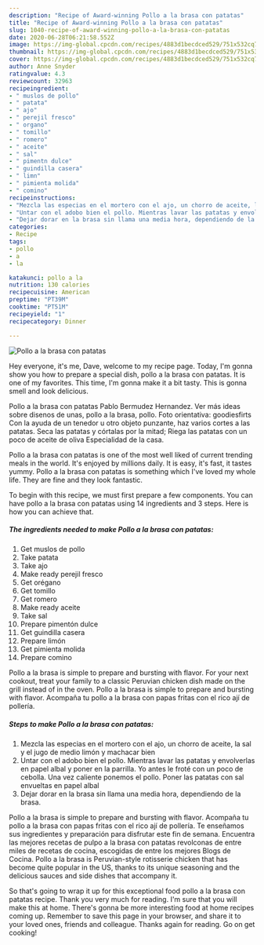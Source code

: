 ```yaml
---
description: "Recipe of Award-winning Pollo a la brasa con patatas"
title: "Recipe of Award-winning Pollo a la brasa con patatas"
slug: 1040-recipe-of-award-winning-pollo-a-la-brasa-con-patatas
date: 2020-06-28T06:21:58.552Z
image: https://img-global.cpcdn.com/recipes/4883d1becdced529/751x532cq70/pollo-a-la-brasa-con-patatas-foto-principal.jpg
thumbnail: https://img-global.cpcdn.com/recipes/4883d1becdced529/751x532cq70/pollo-a-la-brasa-con-patatas-foto-principal.jpg
cover: https://img-global.cpcdn.com/recipes/4883d1becdced529/751x532cq70/pollo-a-la-brasa-con-patatas-foto-principal.jpg
author: Anne Snyder
ratingvalue: 4.3
reviewcount: 32963
recipeingredient:
- " muslos de pollo"
- " patata"
- " ajo"
- " perejil fresco"
- " organo"
- " tomillo"
- " romero"
- " aceite"
- " sal"
- " pimentn dulce"
- " guindilla casera"
- " limn"
- " pimienta molida"
- " comino"
recipeinstructions:
- "Mezcla las especias en el mortero con el ajo, un chorro de aceite, la sal y el jugo de medio limón y machacar bien"
- "Untar con el adobo bien el pollo. Mientras lavar las patatas y envolverlas en papel albal y poner en la parrilla. Yo antes le froté con un poco de cebolla. Una vez caliente ponemos el pollo. Poner las patatas con sal envueltas en papel albal"
- "Dejar dorar en la brasa sin llama una media hora, dependiendo de la brasa."
categories:
- Recipe
tags:
- pollo
- a
- la

katakunci: pollo a la 
nutrition: 130 calories
recipecuisine: American
preptime: "PT39M"
cooktime: "PT51M"
recipeyield: "1"
recipecategory: Dinner

---
```



![Pollo a la brasa con patatas](https://img-global.cpcdn.com/recipes/4883d1becdced529/751x532cq70/pollo-a-la-brasa-con-patatas-foto-principal.jpg)

Hey everyone, it's me, Dave, welcome to my recipe page. Today, I'm gonna show you how to prepare a special dish, pollo a la brasa con patatas. It is one of my favorites. This time, I'm gonna make it a bit tasty. This is gonna smell and look delicious.

Pollo a la brasa con patatas Pablo Bermudez Hernandez. Ver más ideas sobre disenos de unas, pollo a la brasa, pollo. Foto orientativa: goodiesfirts Con la ayuda de un tenedor u otro objeto punzante, haz varios cortes a las patatas. Seca las patatas y córtalas por la mitad; Riega las patatas con un poco de aceite de oliva Especialidad de la casa.

Pollo a la brasa con patatas is one of the most well liked of current trending meals in the world. It's enjoyed by millions daily. It is easy, it's fast, it tastes yummy. Pollo a la brasa con patatas is something which I've loved my whole life. They are fine and they look fantastic.


To begin with this recipe, we must first prepare a few components. You can have pollo a la brasa con patatas using 14 ingredients and 3 steps. Here is how you can achieve that.

<!--inarticleads1-->

##### The ingredients needed to make Pollo a la brasa con patatas:

1. Get  muslos de pollo
1. Take  patata
1. Take  ajo
1. Make ready  perejil fresco
1. Get  orégano
1. Get  tomillo
1. Get  romero
1. Make ready  aceite
1. Take  sal
1. Prepare  pimentón dulce
1. Get  guindilla casera
1. Prepare  limón
1. Get  pimienta molida
1. Prepare  comino


Pollo a la brasa is simple to prepare and bursting with flavor. For your next cookout, treat your family to a classic Peruvian chicken dish made on the grill instead of in the oven. Pollo a la brasa is simple to prepare and bursting with flavor. Acompaña tu pollo a la brasa con papas fritas con el rico ají de pollería. 

<!--inarticleads2-->

##### Steps to make Pollo a la brasa con patatas:

1. Mezcla las especias en el mortero con el ajo, un chorro de aceite, la sal y el jugo de medio limón y machacar bien
1. Untar con el adobo bien el pollo. Mientras lavar las patatas y envolverlas en papel albal y poner en la parrilla. Yo antes le froté con un poco de cebolla. Una vez caliente ponemos el pollo. Poner las patatas con sal envueltas en papel albal
1. Dejar dorar en la brasa sin llama una media hora, dependiendo de la brasa.


Pollo a la brasa is simple to prepare and bursting with flavor. Acompaña tu pollo a la brasa con papas fritas con el rico ají de pollería. Te enseñamos sus ingredientes y preparación para disfrutar este fin de semana. Encuentra las mejores recetas de pulpo a la brasa con patatas revolconas de entre miles de recetas de cocina, escogidas de entre los mejores Blogs de Cocina. Pollo a la brasa is Peruvian-style rotisserie chicken that has become quite popular in the US, thanks to its unique seasoning and the delicious sauces and side dishes that accompany it. 

So that's going to wrap it up for this exceptional food pollo a la brasa con patatas recipe. Thank you very much for reading. I'm sure that you will make this at home. There's gonna be more interesting food at home recipes coming up. Remember to save this page in your browser, and share it to your loved ones, friends and colleague. Thanks again for reading. Go on get cooking!

